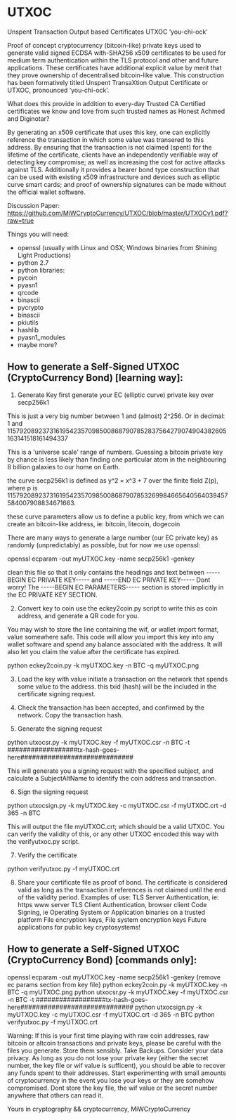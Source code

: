 UTXOC
=====

Unspent Transaction Output based Certificates UTXOC ‘you-chi-ock’

Proof of concept cryptocurrency (bitcoin-like) private keys used to generate valid
signed ECDSA with-SHA256 x509 certificates to be used for medium term
authentication within the TLS protocol and other and future applications. These
certificates have additional explicit value by merit that they prove ownership of
decentralised bitcoin-like value. This construction has been formatively titled
Unspent TransaXtion Output Certificate or UTXOC, pronounced ‘you-chi-ock’.

What does this provide in addition to
every-day Trusted CA Certified certificates
we know and love from such trusted
names as Honest Achmed and Diginotar?

By generating an x509 certificate that uses this key, one can
explicitly reference the transaction in which some value was transered to this
address. By ensuring that the transaction is not claimed (spent) for the lifetime
of the certificate, clients have an independently verifiable way of detecting key
compromise; as well as increasing the cost for active attacks against TLS.
Additionally it provides a bearer bond type construction that can be used with
existing x509 infrastructure and devices such as elliptic curve smart cards; and
proof of ownership signatures can be made without the official wallet software.

Discussion Paper: https://github.com/MiWCryptoCurrency/UTXOC/blob/master/UTXOCv1.pdf?raw=true


Things you will need:
* openssl (usually with Linux and OSX; Windows binaries from Shining Light Productions)
* python 2.7
* python libraries:
* pycoin
* pyasn1
* qrcode
* binascii
* pycrypto
* binascii
* pkiutils
* hashlib
* pyasn1\_modules
* maybe more?

How to generate a Self-Signed UTXOC (CryptoCurrency Bond) [learning way]:
-----------------------------------------------------------------------------

1. Generate Key
first generate your EC (elliptic curve) private key over secp256k1

This is just a very big number between 1 and (almost) 2^256.
Or in decimal:
1 and 115792089237316195423570985008687907852837564279074904382605163141518161494337

This is a 'universe scale' range of numbers.
Guessing a bitcoin private key by chance is less likely than finding one particular atom in the 
neighbouring 8 billion galaxies to our home on Earth.

the curve secp256k1 is defined as y^2 = x^3 + 7 over the finite field Z(p), where p
is 115792089237316195423570985008687907853269984665640564039457584007908834671663.

these curve parameters allow us to define a public key, from which we can create an bitcoin-like address,
ie: bitcoin, litecoin, dogecoin

There are many ways to generate a large number (our EC private key) as randomly (unpredictably) as possible,
but for now we use openssl:

openssl ecparam -out myUTXOC.key -name secp256k1 -genkey

clean this file so that it only contains the headings and text between 
-----BEGIN EC PRIVATE KEY----- and -----END EC PRIVATE KEY-----
Dont worry! The -----BEGIN EC PARAMETERS----- section is stored implicitly in the EC PRIVATE KEY SECTION.

2. Convert key to coin
use the eckey2coin.py script to write this as coin address, and generate a QR code for you.

You may wish to store the line containing the wif, or wallet import format, value somewhere safe.
This code will allow you import this key into any wallet software and spend any balance associated with the address.
It will also let you claim the value after the certificate has expired.

python eckey2coin.py -k myUTXOC.key -n BTC -q myUTXOC.png

3. Load the key with value
initiate a transaction on the network that spends some value to the address. this txid (hash) will be the included 
in the certificate signing request.

4. Check the transaction has been accepted, and confirmed by the network.
Copy the transaction hash.

5. Generate the signing request

python utxocsr.py -k myUTXOC.key -f myUTXOC.csr -n BTC -t ##################tx-hash-goes-here#############################

This will generate you a signing request with the specified subject, and calculate a SubjectAltName to identify the coin address
and transaction.

6. Sign the signing request

python utxocsign.py -k myUTXOC.key -c myUTXOC.csr -f myUTXOC.crt -d 365 -n BTC

This will output the file myUTXOC.crt; which should be a valid UTXOC. You can verify the validity of this, or any other UTXOC encoded
this way with the verifyutxoc.py script.

7. Verify the certificate

python verifyutxoc.py -f myUTXOC.crt

8. Share your certificate file as proof of bond.
The certificate is considered valid as long as the transaction it references is not claimed until the end of the validity period.
Examples of use:
TLS Server Authentication, ie: https www server
TLS Client Authentication, browser client
Code Signing, ie Operating System or Application binaries on a trusted platform
File encryption keys, File system encryption keys
Future applications for public key cryptosystems!


How to generate a Self-Signed UTXOC (CryptoCurrency Bond) [commands only]:
---------------------------------------------------------------------------

openssl ecparam -out myUTXOC.key -name secp256k1 -genkey 
{remove ec params section from key file}
python eckey2coin.py -k myUTXOC.key -n BTC -q myUTXOC.png
python utxocsr.py -k myUTXOC.key -f myUTXOC.csr -n BTC -t ##################tx-hash-goes-here#############################
python utxocsign.py -k myUTXOC.key -c myUTXOC.csr -f myUTXOC.crt -d 365 -n BTC
python verifyutxoc.py -f myUTXOC.crt




Warning:
If this is your first time playing with raw coin addresses, raw bitcoin or altcoin transactions and private keys, please be careful
with the files you generate. Store them sensibly. Take Backups. Consider your data privacy.
As long as you do not lose your private key (either the secret number, the key file or wif value is sufficent), you should be able to 
recover any funds spent to their addresses.
Start experimenting with small amounts of cryptocurrency in the event you lose your keys or they are somehow compromised.
Dont store the key file, the wif value or the secret number anywhere that others can read it.

Yours in cryptography && cryptocurrency,
MiWCryptoCurrency
